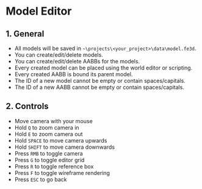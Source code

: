 # Model Editor

## 1. General

- All models will be saved in `~\projects\<your_project>\data\model.fe3d`.
- You can create/edit/delete models.
- You can create/edit/delete AABBs for the models.
- Every created model can be placed using the world editor or scripting.
- Every created AABB is bound its parent model.
- The ID of a new model cannot be empty or contain spaces/capitals.
- The ID of a new AABB cannot be empty or contain spaces/capitals.

## 2. Controls

- Move camera with your mouse
- Hold `Q` to zoom camera in
- Hold `E` to zoom camera out
- Hold `SPACE` to move camera upwards
- Hold `SHIFT` to move camera downwards
- Press `RMB` to toggle camera
- Press `G` to toggle editor grid
- Press `R` to toggle reference box
- Press `F` to toggle wireframe rendering
- Press `ESC` to go back

